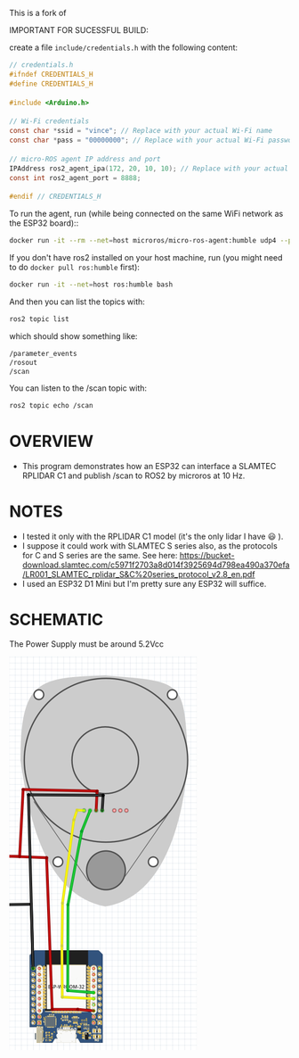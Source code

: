 This is a fork of

IMPORTANT FOR SUCESSFUL BUILD:

create a file `include/credentials.h` with the following content:

```c
// credentials.h
#ifndef CREDENTIALS_H
#define CREDENTIALS_H

#include <Arduino.h>

// Wi-Fi credentials
const char *ssid = "vince"; // Replace with your actual Wi-Fi name
const char *pass = "00000000"; // Replace with your actual Wi-Fi password

// micro-ROS agent IP address and port
IPAddress ros2_agent_ipa(172, 20, 10, 10); // Replace with your actual computer IP address
const int ros2_agent_port = 8888;

#endif // CREDENTIALS_H
```

To run the agent, run (while being connected on the same WiFi network as the ESP32 board)::

```bash
docker run -it --rm --net=host microros/micro-ros-agent:humble udp4 --port 8888 -v6
```

If you don't have ros2 installed on your host machine, run (you might need to do `docker pull ros:humble` first):

```bash
docker run -it --net=host ros:humble bash
```

And then you can list the topics with:

```bash
ros2 topic list
```

which should show something like:

```
/parameter_events
/rosout
/scan
```

You can listen to the /scan topic with:

```bash
ros2 topic echo /scan
```

# OVERVIEW

- This program demonstrates how an ESP32 can interface a SLAMTEC RPLIDAR C1 and publish /scan to ROS2 by microros at 10 Hz.

# NOTES

- I tested it only with the RPLIDAR C1 model (it's the only lidar I have :smiley: ).
- I suppose it could work with SLAMTEC S series also, as the protocols for C and S series are the same. See here: https://bucket-download.slamtec.com/c5971f2703a8d014f3925694d798ea490a370efa/LR001_SLAMTEC_rplidar_S&C%20series_protocol_v2.8_en.pdf
- I used an ESP32 D1 Mini but I'm pretty sure any ESP32 will suffice.

# SCHEMATIC

The Power Supply must be around 5.2Vcc

![](docs/schematic.png)
